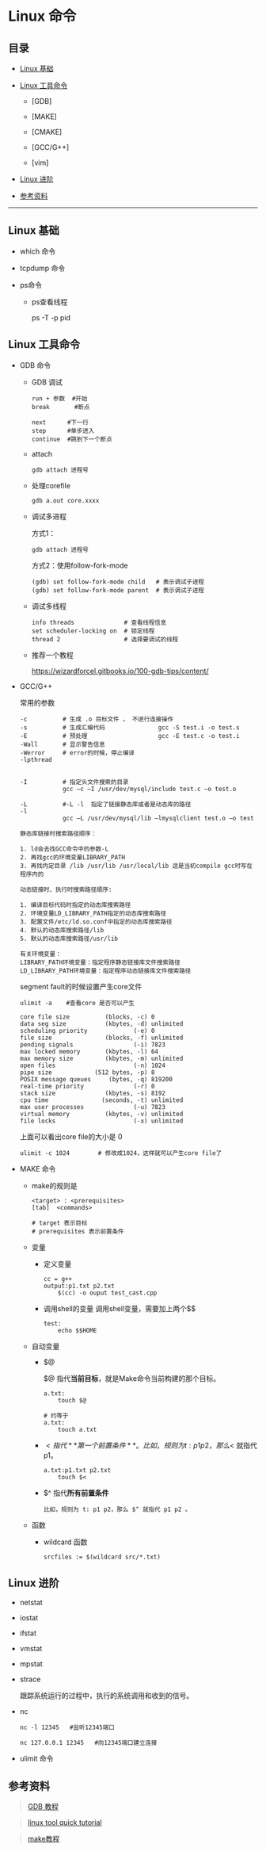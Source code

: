 # Linux 命令

## 目录

* [Linux 基础](#Linux基础)

* [Linux 工具命令](#Linux工具命令)

    * [GDB]

    * [MAKE]

    * [CMAKE]

    * [GCC/G++]

    * [vim]

* [Linux 进阶](#linux进阶)

* [参考资料](#参考资料)

---

## Linux 基础

* which 命令

* tcpdump 命令

* ps命令

    * ps查看线程
    
        ps -T -p pid

## Linux 工具命令

* GDB 命令

    * GDB 调试
        ```
        run + 参数  #开始
        break       #断点

        next      #下一行
        step      #单步进入
        continue  #跳到下一个断点
        ```
    * attach
        ```
        gdb attach 进程号
        ```
    
    * 处理corefile
        ```
        gdb a.out core.xxxx
        ```

    * 调试多进程

        方式1：
        ```
        gdb attach 进程号
        ```

        方式2：使用follow-fork-mode
        ```
        (gdb) set follow-fork-mode child   # 表示调试子进程
        (gdb) set follow-fork-mode parent  # 表示调试子进程
        ```

    * 调试多线程
        
        ```
        info threads              # 查看线程信息
        set scheduler-locking on  # 锁定线程
        thread 2                  # 选择要调试的线程
        ```

    * 推荐一个教程

        https://wizardforcel.gitbooks.io/100-gdb-tips/content/ 

* GCC/G++

    常用的参数
    ```
    -c          # 生成 .o 目标文件 ， 不进行连接操作
    -s          # 生成汇编代码               gcc -S test.i -o test.s
    -E          # 预处理                    gcc -E test.c -o test.i
    -Wall       # 显示警告信息
    -Werror     # error的时候，停止编译
    -lpthread


    -I          # 指定头文件搜索的目录
                gcc –c –I /usr/dev/mysql/include test.c –o test.o

    -L          #-L -l  指定了链接静态库或者是动态库的路径
    -l          
                gcc –L /usr/dev/mysql/lib –lmysqlclient test.o –o test
    ```

    ```
    静态库链接时搜索路径顺序：

    1. ld会去找GCC命令中的参数-L
    2. 再找gcc的环境变量LIBRARY_PATH
    3. 再找内定目录 /lib /usr/lib /usr/local/lib 这是当初compile gcc时写在程序内的

    动态链接时、执行时搜索路径顺序:

    1. 编译目标代码时指定的动态库搜索路径
    2. 环境变量LD_LIBRARY_PATH指定的动态库搜索路径
    3. 配置文件/etc/ld.so.conf中指定的动态库搜索路径
    4. 默认的动态库搜索路径/lib
    5. 默认的动态库搜索路径/usr/lib

    有关环境变量：
    LIBRARY_PATH环境变量：指定程序静态链接库文件搜索路径
    LD_LIBRARY_PATH环境变量：指定程序动态链接库文件搜索路径
    ```

    segment fault的时候设置产生core文件
    ```
    ulimit -a    #查看core 是否可以产生

    core file size          (blocks, -c) 0
    data seg size           (kbytes, -d) unlimited
    scheduling priority             (-e) 0
    file size               (blocks, -f) unlimited
    pending signals                 (-i) 7823
    max locked memory       (kbytes, -l) 64
    max memory size         (kbytes, -m) unlimited
    open files                      (-n) 1024
    pipe size            (512 bytes, -p) 8
    POSIX message queues     (bytes, -q) 819200
    real-time priority              (-r) 0
    stack size              (kbytes, -s) 8192
    cpu time               (seconds, -t) unlimited
    max user processes              (-u) 7823
    virtual memory          (kbytes, -v) unlimited
    file locks                      (-x) unlimited

    ```

    上面可以看出core file的大小是 0 
    ```
    ulimit -c 1024        # 修改成1024，这样就可以产生core file了
    ```

* MAKE 命令

    * make的规则是
        ```
        <target> : <prerequisites> 
        [tab]  <commands>

        # target 表示目标
        # prerequisites 表示前置条件
        ```
    * 变量
        * 定义变量
            ```
            cc = g++
            output:p1.txt p2.txt
                $(cc) -o ouput test_cast.cpp
            ```
        * 调用shell的变量
            调用shell变量，需要加上两个$$
            ```
            test:
                echo $$HOME
            ```

    * 自动变量
        * $@  

            $@ 指代**当前目标**，就是Make命令当前构建的那个目标。
            ```
            a.txt:
                touch $@
            
            # 约等于 
            a.txt:
                touch a.txt
            ```

        * $< 指代**第一个前置条件**。比如，规则为 t: p1 p2，那么$< 就指代p1。

            ```
            a.txt:p1.txt p2.txt
                touch $<
            ```

        * $^ 指代**所有前置条件**
            ```
            比如，规则为 t: p1 p2，那么 $^ 就指代 p1 p2 。
            ```

    * 函数

        * wildcard 函数
            ```
            srcfiles := $(wildcard src/*.txt)
            ```

## Linux 进阶

* netstat

* iostat

* ifstat

* vmstat

* mpstat

* strace

    跟踪系统运行的过程中，执行的系统调用和收到的信号。

* nc

    ```
    nc -l 12345   #监听12345端口
    ```

    ```
    nc 127.0.0.1 12345   #向12345端口建立连接
    ```

* ulimit 命令


## 参考资料

>[GDB 教程](https://wizardforcel.gitbooks.io/100-gdb-tips/set-follow-fork-mode-child.html)


>[linux tool quick tutorial](https://linuxtools-rst.readthedocs.io/zh_CN/latest/base/index.html)

>[make教程](http://www.ruanyifeng.com/blog/2015/02/make.html)
